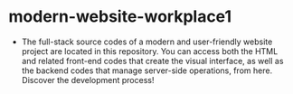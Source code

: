 # modern-website-workplace1
- The full-stack source codes of a modern and user-friendly website project are located in this repository. You can access both the HTML and related front-end codes that create the visual interface, as well as the backend codes that manage server-side operations, from here. Discover the development process!
